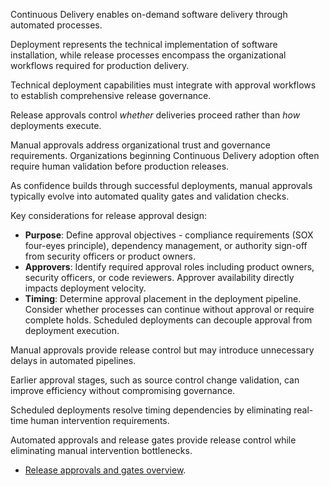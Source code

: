 Continuous Delivery enables on-demand software delivery through automated processes.

Deployment represents the technical implementation of software installation, while release processes encompass the organizational workflows required for production delivery.

Technical deployment capabilities must integrate with approval workflows to establish comprehensive release governance.

Release approvals control _whether_ deliveries proceed rather than _how_ deployments execute.

Manual approvals address organizational trust and governance requirements. Organizations beginning Continuous Delivery adoption often require human validation before production releases.

As confidence builds through successful deployments, manual approvals typically evolve into automated quality gates and validation checks.

Key considerations for release approval design:

- **Purpose**: Define approval objectives - compliance requirements (SOX four-eyes principle), dependency management, or authority sign-off from security officers or product owners.
- **Approvers**: Identify required approval roles including product owners, security officers, or code reviewers. Approver availability directly impacts deployment velocity.
- **Timing**: Determine approval placement in the deployment pipeline. Consider whether processes can continue without approval or require complete holds. Scheduled deployments can decouple approval from deployment execution.

Manual approvals provide release control but may introduce unnecessary delays in automated pipelines.

Earlier approval stages, such as source control change validation, can improve efficiency without compromising governance.

Scheduled deployments resolve timing dependencies by eliminating real-time human intervention requirements.

Automated approvals and release gates provide release control while eliminating manual intervention bottlenecks.

- [Release approvals and gates overview](/azure/devops/pipelines/release/approvals/approvals).
